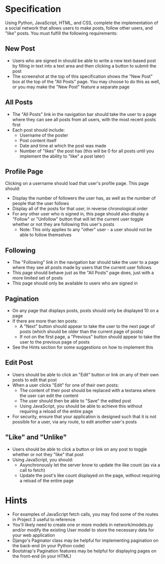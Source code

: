# Specification

Using Python, JavaScript, HTML, and CSS, complete the implementation of a social network that allows users to make posts, follow other users, and "like" posts. You must fulfill the following requirements:

## New Post
- Users who are signed in should be able to write a new text-based post by filling in text into a text area and then clicking a button to submit the post
- The screenshot at the top of this specification shows the "New Post" box at the top of the "All Posts" page. You may choose to do this as well, or you may make the "New Post" feature a separate page

## All Posts 
- The "All Posts" link in the navigation bar should take the user to a page where they can see all posts from all users, with the most recent posts first
- Each post should include:
  - Username of the poster
  - Post content itself
  - Date and time at which the post was made
  - Number of "likes" the post has (this will be 0 for all posts until you implement the ability to "like" a post later)

## Profile Page
Clicking on a username should load that user's profile page. This page should:
- Display the number of followers the user has, as well as the number of people that the user follows
- Display all of the posts for that user, in reverse chronological order
- For any other user who is signed in, this page should also display a "Follow" or "Unfollow" button that will let the current user toggle whether or not they are following this user's posts
  - Note: This only applies to any "other" user - a user should not be able to follow themselves

## Following
- The "Following" link in the navigation bar should take the user to a page where they see all posts made by users that the current user follows
- This page should behave just as the "All Posts" page does, just with a more limited set of posts
- This page should only be available to users who are signed in

## Pagination
- On any page that displays posts, posts should only be displayed 10 on a page
- If there are more than ten posts:
  - A "Next" button should appear to take the user to the next page of posts (which should be older than the current page of posts)
  - If not on the first page, a "Previous" button should appear to take the user to the previous page of posts
- See the Hints section for some suggestions on how to implement this

## Edit Post
- Users should be able to click an "Edit" button or link on any of their own posts to edit that post
- When a user clicks "Edit" for one of their own posts:
  - The content of their post should be replaced with a textarea where the user can edit the content
  - The user should then be able to "Save" the edited post
  - Using JavaScript, you should be able to achieve this without requiring a reload of the entire page
- For security, ensure that your application is designed such that it is not possible for a user, via any route, to edit another user's posts

## "Like" and "Unlike"
- Users should be able to click a button or link on any post to toggle whether or not they "like" that post
- Using JavaScript, you should:
  - Asynchronously let the server know to update the like count (as via a call to fetch)
  - Update the post's like count displayed on the page, without requiring a reload of the entire page

# Hints
- For examples of JavaScript fetch calls, you may find some of the routes in Project 3 useful to reference
- You'll likely need to create one or more models in network/models.py and/or modify the existing User model to store the necessary data for your web application
- Django's Paginator class may be helpful for implementing pagination on the back-end (in your Python code)
- Bootstrap's Pagination features may be helpful for displaying pages on the front-end (in your HTML)